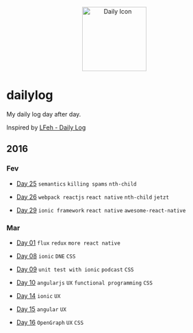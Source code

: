 <p align="center">
  <img src="http://simpleicon.com/wp-content/uploads/Calendar-Time.png" alt="Daily Icon" width="150" />
</p>

# dailylog

My daily log day after day.

Inspired by [LFeh - Daily Log](https://github.com/LFeh/dailylog/)

## 2016 

### Fev

- [Day 25](https://github.com/mauriciojunior/dailylog/blob/master/log/02-25-2016.md) `semantics` `killing spams` `nth-child`

- [Day 26](https://github.com/mauriciojunior/dailylog/blob/master/log/02-26-2016.md) `webpack reactjs` `react native` `nth-child` `jetzt`

- [Day 29](https://github.com/mauriciojunior/dailylog/blob/master/log/02-29-2016.md) `ionic framework` `react native` `awesome-react-native`

### Mar

- [Day 01](https://github.com/mauriciojunior/dailylog/blob/master/log/03-01-2016.md) `flux` `redux` `more react native` 

- [Day 08](https://github.com/mauriciojunior/dailylog/blob/master/log/03-08-2016.md) `ionic` `DNE` `CSS`

- [Day 09](https://github.com/mauriciojunior/dailylog/blob/master/log/03-09-2016.md) `unit test with ionic` `podcast` `CSS`

- [Day 10](https://github.com/mauriciojunior/dailylog/blob/master/log/03-09-2016.md) `angularjs` `UX` `functional programming` `CSS`

- [Day 14](https://github.com/mauriciojunior/dailylog/blob/master/log/03-14-2016.md) `ionic` `UX`

- [Day 15](https://github.com/mauriciojunior/dailylog/blob/master/log/03-15-2016.md) `angular` `UX`
 
- [Day 16](https://github.com/mauriciojunior/dailylog/blob/master/log/03-16-2016.md) `OpenGraph` `UX` `CSS`